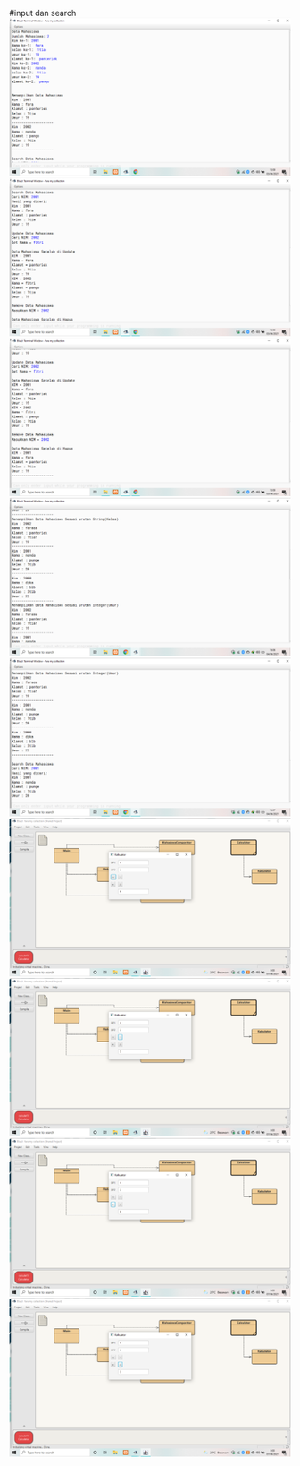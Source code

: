 #input dan search
[![N|Solid](https://github.com/FarasatulMunawarah/myjavacollection/blob/master/ss1.png)](https://github.com/FarasatulMunawarah/myjavacollection/blob/master/ss1.png)
[![N|Solid](https://github.com/FarasatulMunawarah/myjavacollection/blob/master/ss2.png)](https://github.com/FarasatulMunawarah/myjavacollection/blob/master/ss2.png)
[![N|Solid](https://github.com/FarasatulMunawarah/myjavacollection/blob/master/ss3.png)](https://github.com/FarasatulMunawarah/myjavacollection/blob/master/ss3.png)
[![N|Solid](https://github.com/FarasatulMunawarah/myjavacollection/blob/master/ss4.png)](https://github.com/FarasatulMunawarah/myjavacollection/blob/master/ss4.png)
[![N|Solid](https://github.com/FarasatulMunawarah/myjavacollection/blob/master/ss5.png)](https://github.com/FarasatulMunawarah/myjavacollection/blob/master/ss5.png)
[![N|Solid](https://github.com/FarasatulMunawarah/myjavacollection/blob/master/ss6.png)](https://github.com/FarasatulMunawarah/myjavacollection/blob/master/ss6.png)
[![N|Solid](https://github.com/FarasatulMunawarah/myjavacollection/blob/master/ss7.png)](https://github.com/FarasatulMunawarah/myjavacollection/blob/master/ss7.png)
[![N|Solid](https://github.com/FarasatulMunawarah/myjavacollection/blob/master/ss8.png)](https://github.com/FarasatulMunawarah/myjavacollection/blob/master/ss8.png)
[![N|Solid](https://github.com/FarasatulMunawarah/myjavacollection/blob/master/ss9.png)](https://github.com/FarasatulMunawarah/myjavacollection/blob/master/ss9.png)
